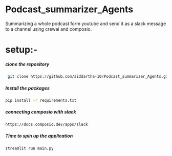 # Podcast_summarizer_Agents
 Summarizing a whole podcast form youtube and send it as a slack message to a channel using crewai and composio.


# setup:-

##### clone the repository
```bash
 git clone https://github.com/siddartha-10/Podcast_summarizer_Agents.git
```

##### Install the packages
```bash
pip install -r requirements.txt
```

##### connecting composio with slack
```bash
https://docs.composio.dev/apps/slack
```

##### Time to spin up the application
```bash
streamlit run main.py
```